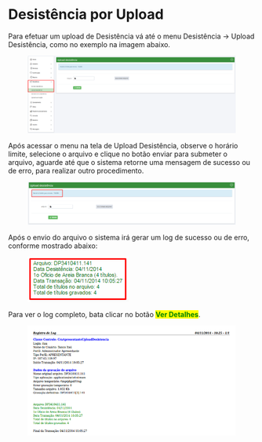 # Desistência por Upload

Para efetuar um upload de Desistência vá até o menu Desistência -> Upload Desistência, como no exemplo na imagem abaixo.

<figure><img src="../../.gitbook/assets/image (48).png" alt=""><figcaption></figcaption></figure>

Após acessar o menu na tela de Upload Desistência, observe o horário limite, selecione o arquivo e clique no botão enviar para submeter o arquivo, aguarde até que o sistema retorne uma mensagem de sucesso ou de erro, para realizar outro procedimento.

<figure><img src="../../.gitbook/assets/image (65).png" alt=""><figcaption></figcaption></figure>

Após o envio do arquivo o sistema irá gerar um log de sucesso ou de erro, conforme mostrado abaixo:

<figure><img src="../../.gitbook/assets/image (5).png" alt=""><figcaption></figcaption></figure>

Para ver o log completo, bata clicar no botão <mark style="color:green;">**Ver Detalhes**</mark>.

<figure><img src="../../.gitbook/assets/image (57).png" alt=""><figcaption></figcaption></figure>
